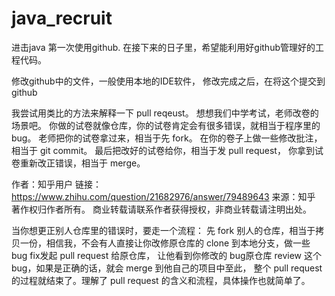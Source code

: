﻿# java_recruit
进击java
第一次使用github.
在接下来的日子里，希望能利用好github管理好的工程代码。

修改github中的文件，一般使用本地的IDE软件，
修改完成之后，在将这个提交到github


我尝试用类比的方法来解释一下 pull reqeust。
想想我们中学考试，老师改卷的场景吧。
你做的试卷就像仓库，你的试卷肯定会有很多错误，就相当于程序里的 bug。
老师把你的试卷拿过来，相当于先 fork。
在你的卷子上做一些修改批注，相当于 git commit。
最后把改好的试卷给你，相当于发 pull request，
你拿到试卷重新改正错误，相当于 merge。


作者：知乎用户
链接：https://www.zhihu.com/question/21682976/answer/79489643
来源：知乎
著作权归作者所有。
商业转载请联系作者获得授权，非商业转载请注明出处。

当你想更正别人仓库里的错误时，要走一个流程：
先 fork 别人的仓库，相当于拷贝一份，相信我，不会有人直接让你改修原仓库的
clone 到本地分支，做一些 bug fix发起 pull request 给原仓库，
让他看到你修改的 bug原仓库 review 这个 bug，如果是正确的话，就会 merge 到他自己的项目中至此，
整个 pull request 的过程就结束了。理解了 pull request 的含义和流程，具体操作也就简单了。

